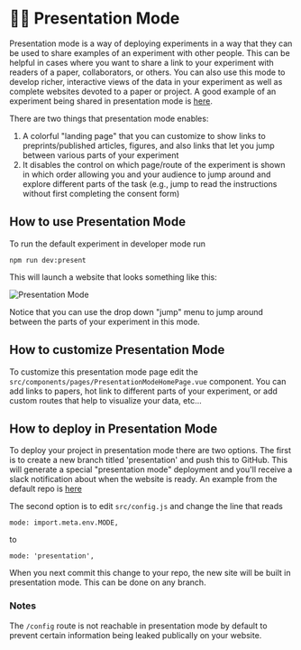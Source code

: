 # :woman_teacher: Presentation Mode

Presentation mode is a way of deploying <SmileText /> experiments in a way that they can be used to share examples of an experiment with other people. This can be helpful in cases where you want to share a link to your experiment with readers of a paper, collaborators, or others. You can also use this mode to develop richer, interactive views of the data in your experiment as well as complete websites devoted to a paper or project. A good example of an <SmileText /> experiment being shared in presentation mode is [here](https://exps.gureckislab.org/e/telephone-gleaming-kill/#/).

There are two things that presentation mode enables:

1. A colorful "landing page" that you can customize to show links to preprints/published articles, figures, and also links that let you jump between various parts of your experiment
2. It disables the control on which page/route of the experiment is shown in which order allowing you and your audience to jump around and explore different parts of the task (e.g., jump to read the instructions without first completing the consent form)

## How to use Presentation Mode

To run the default experiment in developer mode run

```
npm run dev:present
```

This will launch a website that looks something like this:

![Presentation Mode](/images/presentmode.png)  


Notice that you can use the drop down "jump" menu to jump around between the parts of your experiment in this mode.

## How to customize Presentation Mode

To customize this presentation mode page edit the `src/components/pages/PresentationModeHomePage.vue` component. You can add
links to papers, hot link to different parts of your experiment, or add custom routes that help to visualize your data, etc...

## How to deploy in Presentation Mode

To deploy your project in presentation mode there are two options. The first is to create a new branch titled 'presentation'
and push this to GitHub. This will generate a special "presentation mode" deployment and you'll receive a slack notification
about when the website is ready.  An example from the default <SmileText/> repo is [here](https://exps.gureckislab.org/nyuccl/smile/presentation/#/)

The second option is to edit `src/config.js` and change the line that reads

```
mode: import.meta.env.MODE,
```

to

```
mode: 'presentation',
```

When you next commit this change to your repo, the new site will be built in presentation mode. This can be done on any
branch.

### Notes

The `/config` route is not reachable in presentation mode by default to prevent certain information being leaked publically on your website.

